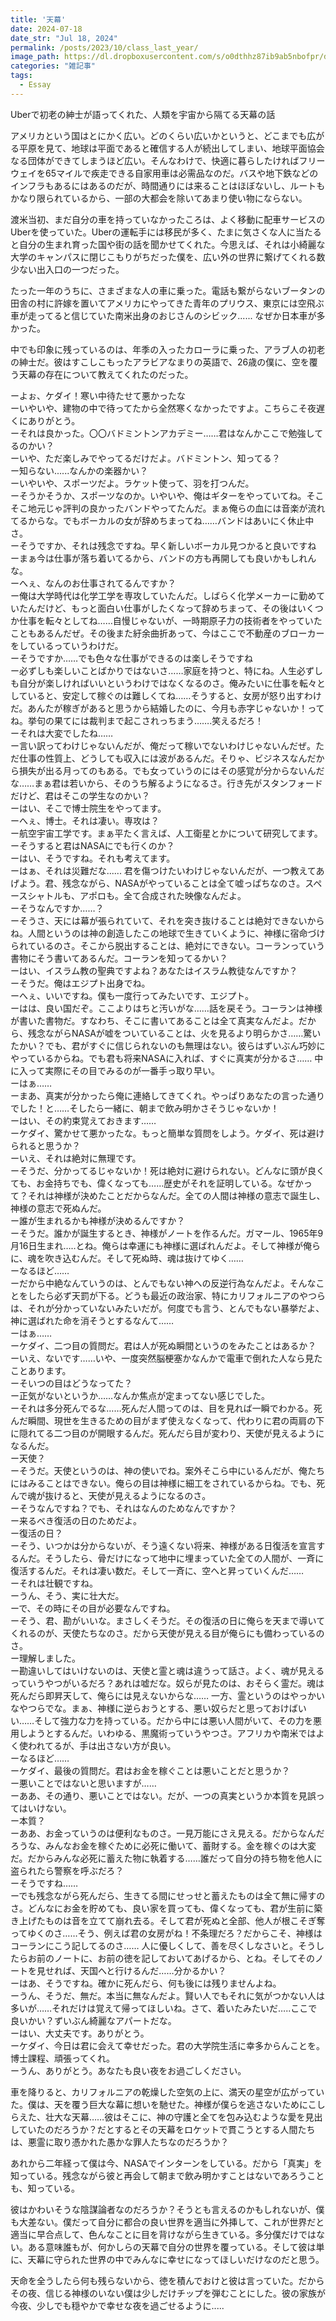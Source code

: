 ```yaml
---
title: '天幕'
date: 2024-07-18
date_str: "Jul 18, 2024"
permalink: /posts/2023/10/class_last_year/
image_path: https://dl.dropboxusercontent.com/s/o0dthhz87ib9ab5nbofpr/dalle-temmaku.jpg?rlkey=fhtdlg3ctqihh62qgr36g57aj&dl=0
categories: "雑記事"
tags:
  - Essay
---
```


Uberで初老の紳士が語ってくれた、人類を宇宙から隔てる天幕の話

アメリカという国はとにかく広い。どのくらい広いかというと、どこまでも広がる平原を見て、地球は平面であると確信する人が続出してしまい、地球平面協会なる団体ができてしまうほど広い。そんなわけで、快適に暮らしたければフリーウェイを65マイルで疾走できる自家用車は必需品なのだ。バスや地下鉄などのインフラもあるにはあるのだが、時間通りには来ることはほぼないし、ルートもかなり限られているから、一部の大都会を除いてあまり使い物にならない。

渡米当初、まだ自分の車を持っていなかったころは、よく移動に配車サービスのUberを使っていた。Uberの運転手には移民が多く、たまに気さくな人に当たると自分の生まれ育った国や街の話を聞かせてくれた。今思えば、それは小綺麗な大学のキャンパスに閉じこもりがちだった僕を、広い外の世界に繋げてくれる数少ない出入口の一つだった。

たった一年のうちに、さまざまな人の車に乗った。電話も繋がらないブータンの田舎の村に許嫁を置いてアメリカにやってきた青年のプリウス、東京には空飛ぶ車が走ってると信じていた南米出身のおじさんのシビック......  なぜか日本車が多かった。

中でも印象に残っているのは、年季の入ったカローラに乗った、アラブ人の初老の紳士だ。彼はすこしこもったアラビアなまりの英語で、26歳の僕に、空を覆う天幕の存在について教えてくれたのだった。


ーよぉ、ケダイ！寒い中待たせて悪かったな  
ーいやいや、建物の中で待ってたから全然寒くなかったですよ。こちらこそ夜遅くにありがとう。  
ーそれは良かった。〇〇バドミントンアカデミー……君はなんかここで勉強してるのかい？  
ーいや、ただ楽しみでやってるだけだよ。バドミントン、知ってる？  
ー知らない......なんかの楽器かい？  
ーいやいや、スポーツだよ。ラケット使って、羽を打つんだ。  
ーそうかそうか、スポーツなのか。いやいや、俺はギターをやっていてね。そこそこ地元じゃ評判の良かったバンドやってたんだ。まぁ俺らの血には音楽が流れてるからな。でもボーカルの女が辞めちまってね……バンドはあいにく休止中さ。  
ーそうですか、それは残念ですね。早く新しいボーカル見つかると良いですね  
ーまぁ今は仕事が落ち着いてるから、バンドの方も再開しても良いかもしれんな。  
ーへぇ、なんのお仕事されてるんですか？  
ー俺は大学時代は化学工学を専攻していたんだ。しばらく化学メーカーに勤めていたんだけど、もっと面白い仕事がしたくなって辞めちまって、その後はいくつか仕事を転々としてね……自慢じゃないが、一時期原子力の技術者をやっていたこともあるんだぜ。その後また紆余曲折あって、今はここで不動産のブローカーをしているっていうわけだ。  
ーそうですか……でも色々な仕事ができるのは楽しそうですね  
ー必ずしも楽しいことばかりではないさ……家庭を持つと、特にね。人生必ずしも自分が楽しければいいというわけではなくなるのさ。俺みたいに仕事を転々としていると、安定して稼ぐのは難しくてね……そうすると、女房が怒り出すわけだ。あんたが稼ぎがあると思うから結婚したのに、今月も赤字じゃないか！ってね。挙句の果てには裁判まで起こされっちまう…….笑えるだろ！  
ーそれは大変でしたね……  
ー言い訳ってわけじゃないんだが、俺だって稼いでないわけじゃないんだぜ。ただ仕事の性質上、どうしても収入には波があるんだ。そりゃ、ビジネスなんだから損失が出る月ってのもある。でも女っていうのにはその感覚が分からないんだな……まぁ君は若いから、そのうち解るようになるさ。行き先がスタンフォードだけど、君はそこの学生なのかい？  
ーはい、そこで博士院生をやってます。  
ーへぇ、博士。それは凄い。専攻は？  
ー航空宇宙工学です。まぁ平たく言えば、人工衛星とかについて研究してます。  
ーそうすると君はNASAにでも行くのか？  
ーはい、そうですね。それも考えてます。  
ーはぁ、それは災難だな...... 君を傷つけたいわけじゃないんだが、一つ教えてあげよう。君、残念ながら、NASAがやっていることは全て嘘っぱちなのさ。スペースシャトルも、アポロも。全て合成された映像なんだよ。  
ーそうなんですか……？  
ーそうさ、天には幕が張られていて、それを突き抜けることは絶対できないからね。人間というのは神の創造したこの地球で生きていくように、神様に宿命づけられているのさ。そこから脱出することは、絶対にできない。コーランっていう書物にそう書いてあるんだ。コーランを知ってるかい？  
ーはい、イスラム教の聖典ですよね？あなたはイスラム教徒なんですか？  
ーそうだ。俺はエジプト出身でね。  
ーへぇ、いいですね。僕も一度行ってみたいです、エジプト。  
ーはは、良い国だぞ。ここよりはちと汚いがな……話を戻そう。コーランは神様が書いた書物だ。すなわち、そこに書いてあることは全て真実なんだよ。だから、残念ながらNASAが嘘をついていることは、火を見るより明らかさ……驚いたかい？でも、君がすぐに信じられないのも無理はない。彼らはずいぶん巧妙にやっているからね。でも君も将来NASAに入れば、すぐに真実が分かるさ…… 中に入って実際にその目でみるのが一番手っ取り早い。  
ーはぁ……  
ーまあ、真実が分かったら俺に連絡してきてくれ。やっぱりあなたの言った通りでした！と……そしたら一緒に、朝まで飲み明かさそうじゃないか！  
ーはい、その約束覚えておきます……  
ーケダイ、驚かせて悪かったな。もっと簡単な質問をしよう。ケダイ、死は避けられると思うか？  
ーいえ、それは絶対に無理です。  
ーそうだ、分かってるじゃないか！死は絶対に避けられない。どんなに頭が良くても、お金持ちでも、偉くなっても……歴史がそれを証明している。なぜかって？それは神様が決めたことだからなんだ。全ての人間は神様の意志で誕生し、神様の意志で死ぬんだ。  
ー誰が生まれるかも神様が決めるんですか？  
ーそうだ。誰かが誕生するとき、神様がノートを作るんだ。ガマール、1965年9月16日生まれ…..とね。俺らは幸運にも神様に選ばれんだよ。そして神様が俺らに、魂を吹き込むんだ。そして死ぬ時、魂は抜けてゆく……  
ーなるほど……  
ーだから中絶なんていうのは、とんでもない神への反逆行為なんだよ。そんなことをしたら必ず天罰が下る。どうも最近の政治家、特にカリフォルニアのやつらは、それが分かっていないみたいだが。何度でも言う、とんでもない暴挙だよ、神に選ばれた命を消そうとするなんて……  
ーはぁ……  
ーケダイ、二つ目の質問だ。君は人が死ぬ瞬間というのをみたことはあるか？  
ーいえ、ないです……いや、一度突然脳梗塞かなんかで電車で倒れた人なら見たことあります。  
ーそいつの目はどうなってた？  
ー正気がないというか……なんか焦点が定まってない感じでした。  
ーそれは多分死んでるな……死んだ人間ってのは、目を見れば一瞬でわかる。死んだ瞬間、現世を生きるための目がまず使えなくなって、代わりに君の両肩の下に隠れてる二つ目のが開眼するんだ。死んだら目が変わり、天使が見えるようになるんだ。  
ー天使？  
ーそうだ。天使というのは、神の使いでね。案外そこら中にいるんだが、俺たちにはみることはできない。俺らの目は神様に細工をされているからね。でも、死んで魂が抜けると、天使が見えるようになるのさ。  
ーそうなんですね？でも、それはなんのためなんですか？  
ー来るべき復活の日のためだよ。  
ー復活の日？  
ーそう、いつかは分からないが、そう遠くない将来、神様がある日復活を宣言するんだ。そうしたら、骨だけになって地中に埋まっていた全ての人間が、一斉に復活するんだ。それは凄い数だ。そして一斉に、空へと昇っていくんだ……  
ーそれは壮観ですね。  
ーうん、そう、実に壮大だ。  
ーで、その時にその目が必要なんですね。  
ーそう、君、勘がいいな。まさしくそうだ。その復活の日に俺らを天まで導いてくれるのが、天使たちなのさ。だから天使が見える目が俺らにも備わっているのさ。  
ー理解しました。  
ー勘違いしてはいけないのは、天使と霊と魂は違うって話さ。よく、魂が見えるっていうやつがいるだろ？あれは嘘だな。奴らが見たのは、おそらく霊だ。魂は死んだら即昇天して、俺らには見えないからな…… 一方、霊というのはやっかいなやつらでな。まぁ、神様に逆らおうとする、悪い奴らだと思っておけばいい……そして強力な力を持っている。だから中には悪い人間がいて、その力を悪用しようとするんだ。いわゆる、黒魔術っていうやつさ。アフリカや南米ではよく使われてるが、手は出さない方が良い。  
ーなるほど……  
ーケダイ、最後の質問だ。君はお金を稼ぐことは悪いことだと思うか？  
ー悪いことではないと思いますが……  
ーああ、その通り、悪いことではない。だが、一つの真実というか本質を見誤ってはいけない。  
ー本質？  
ーああ、お金っていうのは便利なものさ。一見万能にさえ見える。だからなんだろうな、みんなお金を稼ぐために必死に働いて、蓄財する。金を稼ぐのは大変だ。だからみんな必死に蓄えた物に執着する……誰だって自分の持ち物を他人に盗られたら警察を呼ぶだろ？  
ーそうですね……  
ーでも残念ながら死んだら、生きてる間にせっせと蓄えたものは全て無に帰すのさ。どんなにお金を貯めても、良い家を買っても、偉くなっても、君が生前に築き上げたものは音を立てて崩れ去る。そして君が死ぬと全部、他人が根こそぎ奪ってゆくのさ……そう、例えば君の女房がね！不条理だろ？だからこそ、神様はコーランにこう記してるのさ…… 人に優しくして、善を尽くしなさいと。そうしたらお前のノートに、お前の徳を記しておいてあげるから、とね。そしてそのノートを見せれば、天国へと行けるんだ……分かるかい？  
ーはあ、そうですね。確かに死んだら、何も後には残りませんよね。  
ーうん、そうだ、無だ。本当に無なんだよ。賢い人でもそれに気がつかない人は多いが……それだけは覚えて帰ってほしいね。さて、着いたみたいだ…..ここで良いかい？ずいぶん綺麗なアパートだな。  
ーはい、大丈夫です。ありがとう。  
ーケダイ、今日は君に会えて幸せだった。君の大学院生活に幸多からんことを。博士課程、頑張ってくれ。  
ーうん、ありがとう。あなたも良い夜をお過ごしください。  


車を降りると、カリフォルニアの乾燥した空気の上に、満天の星空が広がっていた。僕は、天を覆う巨大な幕に想いを馳せた。神様が僕らを逃さないためにこしらえた、壮大な天幕……彼はそこに、神の守護と全てを包み込むような愛を見出していたのだろうか？だとするとその天幕をロケットで貫こうとする人間たちは、悪霊に取り憑かれた愚かな罪人たちなのだろうか？

あれから二年経って僕は今、NASAでインターンをしている。だから「真実」を知っている。残念ながら彼と再会して朝まで飲み明かすことはないであろうことも、知っている。

彼はかわいそうな陰謀論者なのだろうか？そうとも言えるのかもしれないが、僕も大差ない。僕だって自分に都合の良い世界を適当に外挿して、これが世界だと適当に早合点して、色んなことに目を背けながら生きている。多分僕だけではない。ある意味誰もが、何かしらの天幕で自分の世界を覆っている。そして彼は単に、天幕に守られた世界の中でみんなに幸せになってほしいだけなのだと思う。

天命を全うしたら何も残らないから、徳を積んでおけと彼は言っていた。だからその夜、信じる神様のいない僕は少しだけチップを弾むことにした。彼の家族が今夜、少しでも穏やかで幸せな夜を過ごせるように.....

